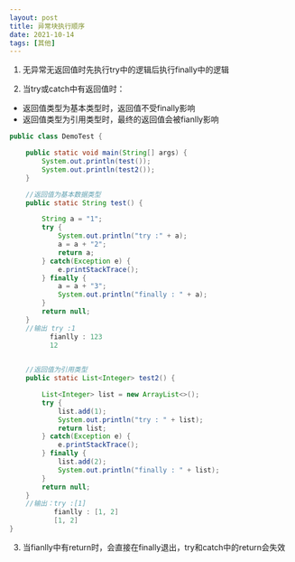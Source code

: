 ```yaml
---
layout: post
title: 异常块执行顺序
date: 2021-10-14
tags: [其他]
---
```


1. 无异常无返回值时先执行try中的逻辑后执行finally中的逻辑

2. 当try或catch中有返回值时：<br/>

- 返回值类型为基本类型时，返回值不受finally影响
- 返回值类型为引用类型时，最终的返回值会被fianlly影响

```java
public class DemoTest {

    public static void main(String[] args) {
        System.out.println(test());
        System.out.println(test2());
    }

    //返回值为基本数据类型
    public static String test() {

        String a = "1";
        try {
            System.out.println("try :" + a);
            a = a + "2";
            return a;
        } catch(Exception e) {
            e.printStackTrace();
        } finally {
            a = a + "3";
            System.out.println("finally : " + a);
        }
        return null;
    }
    //输出 try :1
          fianlly : 123
          12
          

    //返回值为引用类型
    public static List<Integer> test2() {

        List<Integer> list = new ArrayList<>();
        try {
            list.add(1);
            System.out.println("try : " + list);
            return list;
        } catch(Exception e) {
            e.printStackTrace();
        } finally {
            list.add(2);
            System.out.println("finally : " + list);
        }
        return null;
    }
    //输出：try :[1]
           fianlly : [1, 2]
           [1, 2]
}
```

3. 当fianlly中有return时，会直接在finally退出，try和catch中的return会失效




